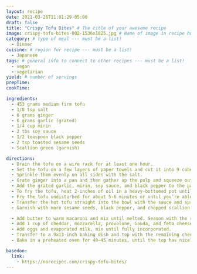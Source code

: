```yaml
---
layout: recipe
date: 2021-03-26T11:01:29-05:00
draft: false
title: "Crispy Tofu Bites" # The title of your awesome recipe
image: crispy-tofu-bites-002-1536x1025.jpg # Name of image in recipe bundle
category: # type of meal --- must be a list!
  - Dinner
cuisine: # region for recipe --- must be a list!
  - Japanese
tags: # general info to connect to other recipes --- must be a list!
  - vegan
  - vegetarian
yield: # number of servings
prepTime:
cookTime:

ingredients:
  - 453 grams medium firm tofu
  - 1/8 tsp salt
  - 6 grams ginger
  - 6 grams garlic (grated)
  - 1/4 cup mirin
  - 2 tbs soy sauce
  - 1/2 teaspoon black pepper
  - 2 tsp toasted sesame seeds
  - Scallion green (garnish)

directions:
  - Drain the tofu on a wire rack for at least one hour.
  - Set the tofu on a few layers of paper towels and cut it into 9 cubes.
  - Sprinkle them evenly on all sides with the salt.
  - Grate ginger into a pan and then gather up the pulp and squeeze out as much juice as you can in to the pan. Discard the pulp .
  - Add the grated garlic, mirin, soy sauce, and black pepper to the pan. Bring the mixture to a boil and continue boiling until the sauce just starts to thicken and it no longer smells like alcohol (about a minute after it comes to a full boil). Transfer the sauce to a bowl and set aside.
  - To fry the tofu, heat 2-inches of oil in a heavy-bottomed pot until it reaches 360 degrees F (180 C). Pat the tofu dry on all sides with fresh paper towels and carefully lower the tofu into the hot oil using tongs.
  - Fry the tofu undisturbed for about 5-6 minutes or until you’re able to pull the tofu away from the bottom of the pot without breaking it. Flip the tofu over and let it continue frying for another 5-6 minutes or until it’s golden brown on all sides.
  - Transfer the hot tofu straight into the bowl with the sauce and sprinkle on the sesame seeds. Toss to coat the tofu with glaze and then transfer the tofu to a serving plate.
  - Garnish with more sesame seeds, black pepper, and chopped scallion greens.

  - Add butter to warm macaroni and mix until melted. Season with the remaining salt and pepper.
  - Add 1 cup of cheddar, mozzarella, provolone, Gouda, and feta cheese. Mix well.
  - Add eggs and evaporated milk, mix until fully incorporated.
  - Transfer to a 9x13-inch baking dish and top with the remaining cheddar cheese.
  - Bake in a preheated oven for 40–45 minutes, until the top has nicely browned.

basedon:
  link:
    - https://norecipes.com/crispy-tofu-bites/
---
```

